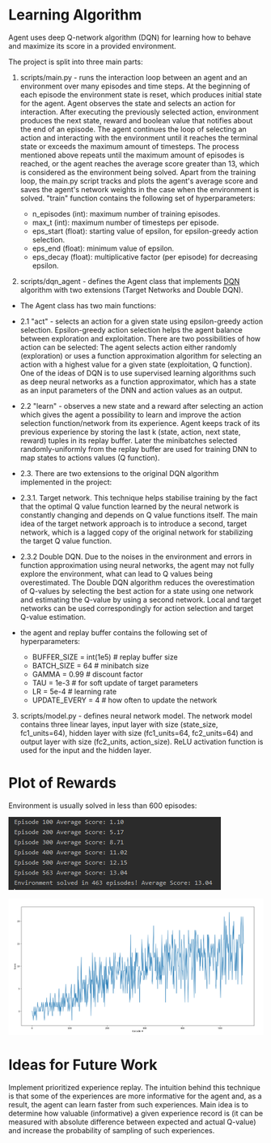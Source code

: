 # Learning Algorithm
Agent uses deep Q-network algorithm (DQN) for learning how to behave and maximize its score in a provided environment.

The project is split into three main parts:
1. scripts/main.py - runs the interaction loop between an agent and an environment over many episodes and time steps.
At the beginning of each episode the environment state is reset, which produces initial state for the agent.
Agent observes the state and selects an action for interaction. After executing the previously selected action, environment produces the next state, reward and boolean value that notifies about the end of an episode.
The agent continues the loop of selecting an action and interacting with the environment until it reaches the terminal state or exceeds the maximum amount of timesteps.
The process mentioned above repeats until the maximum amount of episodes is reached, or the agent reaches the average score greater than 13, which is considered as the environment being solved.
Apart from the training loop, the main.py script tracks and plots the agent's average score and saves the agent's network weights in the case when the environment is solved.
"train" function contains the following set of hyperparameters:  
    * n_episodes (int): maximum number of training episodes.
    * max_t (int): maximum number of timesteps per episode.
    * eps_start (float): starting value of epsilon, for epsilon-greedy action selection.
    * eps_end (float): minimum value of epsilon.
    * eps_decay (float): multiplicative factor (per episode) for decreasing epsilon.

2. scripts/dqn_agent - defines the Agent class that implements [DQN](https://storage.googleapis.com/deepmind-media/dqn/DQNNaturePaper.pdf) algorithm with two extensions (Target Networks and Double DQN). 

 * The Agent class has two main functions:

 * 2.1 "act" - selects an action for a given state using epsilon-greedy action selection. Epsilon-greedy action selection helps the agent balance between exploration and exploitation.
There are two possibilities of how action can be selected: 
The agent selects action either randomly (exploration) or uses a function approximation algorithm for selecting an action with a highest value for a given state (exploitation, Q function).
One of the ideas of DQN is to use supervised learning algorithms such as deep neural networks as a function approximator, which has a state as an input parameters of the DNN and action values as an output.

 * 2.2 "learn" - observes a new state and a reward after selecting an action which gives the agent a possibility to learn and improve the action selection function/network from its experience. Agent keeps track of its previous experience by storing the last k (state, action, next state, reward) tuples in its replay buffer. Later the minibatches selected randomly-uniformly from the replay buffer are used for training DNN to map states to actions values (Q function).

 * 2.3. There are two extensions to the original DQN algorithm implemented in the project:
 * 2.3.1. Target network. This technique helps stabilise training by the fact that the optimal Q value function learned by the neural network is constantly changing and depends on Q value functions itself. The main idea of the target network approach is to introduce a second, target network, which is a lagged copy of the original network for stabilizing the target Q value function.

 * 2.3.2 Double DQN. Due to the noises in the environment and errors in function approximation using neural networks, the agent may not fully explore the environment, what can lead to Q values being overestimated. The Double DQN algorithm reduces the overestimation of Q-values by selecting the best action for a state using one network and estimating the Q-value by using a second network. Local and target networks can be used correspondingly for action selection and target Q-value estimation.
 * the agent and replay buffer contains the following set of hyperparameters:
   * BUFFER_SIZE = int(1e5)  # replay buffer size
   * BATCH_SIZE = 64  # minibatch size
   * GAMMA = 0.99  # discount factor
   * TAU = 1e-3  # for soft update of target parameters
   * LR = 5e-4  # learning rate
   * UPDATE_EVERY = 4  # how often to update the network

3. scripts/model.py - defines neural network model.
The network model contains three linear layes, input layer with size (state_size, fc1_units=64), hidden layer with size (fc1_units=64, fc2_units=64) and output layer with size (fc2_units, action_size). ReLU activation function is used for the input and the hidden layer.

# Plot of Rewards
Environment is usually solved in less than 600 episodes:

![Scores:](/images/scores_1.png)

![Scores:](/images/scores_2.png)
# Ideas for Future Work
Implement prioritized experience replay. The intuition behind this technique is that some of the experiences are more informative for the agent and, as a result, the agent can learn faster from such experiences. Main idea is to determine how valuable (informative) a given experience  record is (it can be measured with absolute difference between expected and actual Q-value) and increase the probability of sampling of such experiences.

